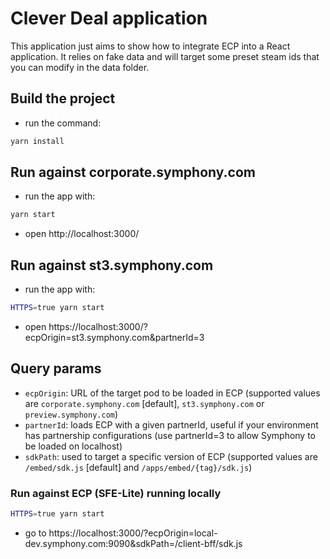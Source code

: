 # Clever Deal application

This application just aims to show how to integrate ECP into a React application. It relies on fake data and will target some preset steam ids that you can modify in the data folder.

## Build the project

- run the command:

```sh
yarn install
```

## Run against corporate.symphony.com

- run the app with:

```sh
yarn start
```

- open http://localhost:3000/

## Run against st3.symphony.com

- run the app with:

```sh
HTTPS=true yarn start
```

- open https://localhost:3000/?ecpOrigin=st3.symphony.com&partnerId=3

## Query params

- `ecpOrigin`: URL of the target pod to be loaded in ECP (supported values are `corporate.symphony.com` [default], `st3.symphony.com` or `preview.symphony.com`)
- `partnerId`: loads ECP with a given partnerId, useful if your environment has partnership configurations (use partnerId=3 to allow Symphony to be loaded on localhost)
- `sdkPath`: used to target a specific version of ECP (supported values are `/embed/sdk.js` [default] and `/apps/embed/{tag}/sdk.js`)

### Run against ECP (SFE-Lite) running locally

```sh
HTTPS=true yarn start
```

- go to https://localhost:3000/?ecpOrigin=local-dev.symphony.com:9090&sdkPath=/client-bff/sdk.js

